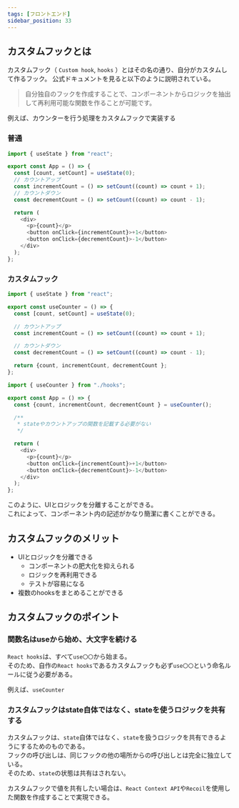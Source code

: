 ```yaml
---
tags: [フロントエンド]
sidebar_position: 33
---
```


## カスタムフックとは
カスタムフック（ `Custom hook`, `hooks` ）とはその名の通り、自分がカスタムして作るフック。
公式ドキュメントを見ると以下のように説明されている。

> 自分独自のフックを作成することで、コンポーネントからロジックを抽出して再利用可能な関数を作ることが可能です。

例えば、カウンターを行う処理をカスタムフックで実装する

### 普通
```js title="App.js"
import { useState } from "react";

export const App = () => {
  const [count, setCount] = useState(0);
  // カウントアップ
  const incrementCount = () => setCount((count) => count + 1);
  // カウントダウン
  const decrementCount = () => setCount((count) => count - 1);

  return (
    <div>
      <p>{count}</p>
      <button onClick={incrementCount}>+1</button>
      <button onClick={decrementCount}>-1</button>
    </div>
  );
};
```

### カスタムフック
```js title="hooks.js"
import { useState } from "react";

export const useCounter = () => {
  const [count, setCount] = useState(0);

  // カウントアップ
  const incrementCount = () => setCount((count) => count + 1);

  // カウントダウン
  const decrementCount = () => setCount((count) => count - 1);

  return {count, incrementCount, decrementCount };
};
```

```js title="App.js"
import { useCounter } from "./hooks";

export const App = () => {
  const {count, incrementCount, decrementCount } = useCounter();

  /**
   * stateやカウントアップの関数を記載する必要がない
   */

  return (
    <div>
      <p>{count}</p>
      <button onClick={incrementCount}>+1</button>
      <button onClick={decrementCount}>-1</button>
    </div>
  );
};
```

このように、UIとロジックを分離することができる。  
これによって、コンポーネント内の記述がかなり簡潔に書くことができる。  

## カスタムフックのメリット
- UIとロジックを分離できる
  - コンポーネントの肥大化を抑えられる
  - ロジックを再利用できる
  - テストが容易になる
- 複数のhooksをまとめることができる

## カスタムフックのポイント
### 関数名はuseから始め、大文字を続ける
`React hooks`は、すべて`use〇〇`から始まる。  
そのため、自作の`React hooks`であるカスタムフックも必ず`use〇〇`という命名ルールに従う必要がある。

例えば、`useCounter`

### カスタムフックはstate自体ではなく、stateを使うロジックを共有する
カスタムフックは、`state`自体ではなく、`state`を扱うロジックを共有できるようにするためのものである。  
フックの呼び出しは、同じフックの他の場所からの呼び出しとは完全に独立している。  
そのため、`state`の状態は共有はされない。  

カスタムフックで値を共有したい場合は、`React Context API`や`Recoil`を使用した関数を作成することで実現できる。
